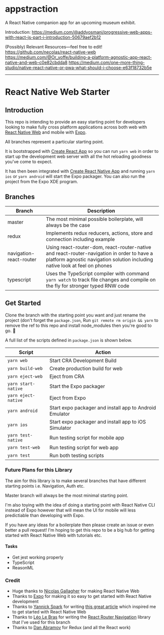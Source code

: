# appstraction
A React Native companion app for an upcoming museum exhibit.

Introduction:
https://medium.com/@addyosmani/progressive-web-apps-with-react-js-part-i-introduction-50679aef2b12


(Possibly) Relevant Resources—feel free to edit!
https://github.com/necolas/react-native-web
https://medium.com/@Or_yoffe/building-a-platform-agnostic-app-react-native-and-web-c0e82cbdda8
https://medium.com/one-more-thing-studio/native-react-native-or-pwa-what-should-i-choose-e63f18732b5e

<hr>

# React Native Web Starter

## Introduction

This repo is intending to provide an easy starting point for developers looking to make fully cross platform applications across both web with [React Native Web](https://github.com/necolas/react-native-web) and mobile with [Expo](https://github.com/react-community/create-react-native-app).

All branches represent a particular starting point.

It is bootstrapped with [Create React App](https://github.com/facebook/create-react-app) so you can run `yarn web` in order to start up the development web server with all the hot reloading goodness you've come to expect.

It has then been integrated with [Create React Native App](https://github.com/react-community/create-react-native-app) and running `yarn ios` or `yarn android` will start the Expo packager. You can also run the project from the Expo XDE program.

## Branches

| Branch                  | Description                                                                                                                                                              |
| ----------------------- | ------------------------------------------------------------------------------------------------------------------------------------------------------------------------ |
| master                  | The most minimal possible boilerplate, will always be the case                                                                                                           |
| redux                   | Implements redux reducers, actions, store and connection including example                                                                                               |
| navigation-react-router | Using react-router-dom, react-router-native and react-router-navigation in order to have a platform agnostic navigation solution including native look at feel on phones |
| typescript              | Uses the TypeScript compiler with command `yarn watch` to track file changes and compile on the fly for stronger typed RNW code                                          |

## Get Started

Clone the branch with the starting point you want and just rename the project (don't forget the `package.json`, Run `git remote rm origin && yarn` to remove the ref to this repo and install node_modules then you're good to go. 🙂

A full list of the scripts defined in `package.json` is shown below.

| Script              | Action                                                  |
| ------------------- | ------------------------------------------------------- |
| `yarn web`          | Start CRA Development Build                             |
| `yarn build-web`    | Create production build for web                         |
| `yarn eject-web`    | Eject from CRA                                          |
| `yarn start-native` | Start the Expo packager                                 |
| `yarn eject-native` | Eject from Expo                                         |
| `yarn android`      | Start expo packager and install app to Android Emulator |
| `yarn ios`          | Start expo packager and install app to iOS Simulator    |
| `yarn test-native`  | Run testing script for mobile app                       |
| `yarn test-web`     | Run testing script for web app                          |
| `yarn test`         | Run both testing scripts                                |

### Future Plans for this Library

The aim for this library is to make several branches that have different starting points i.e. Navigation, Auth etc.

Master branch will always be the most minimal starting point.

I'm also toying with the idea of doing a starting point with React Native CLI instead of Expo however that will mean the UI for mobile will less predictiable than developing with Expo.

If you have any ideas for a boilerplate then please create an issue or even better a pull request! I'm hoping to get this repo to be a big hub for getting started with React Native Web with tutorials etc.

#### Tasks

*   Get jest working properly
*   TypeScript
*   ReasonML

### Credit

*   Huge thanks to [Nicolas Gallagher](https://github.com/necolas) for making React Native Web
*   Thanks to [Expo](https://expo.io/) for making it so easy to get started with React Native development
*   Thanks to [Yannick Spark](https://twitter.com/yannickdot) for writing [this great article](https://medium.com/@yannickdot/write-once-run-anywhere-with-create-react-native-app-and-react-native-web-ad40db63eed0) which inspired me to get started with React Native Web
*   Thanks to [Léo Le Bras](https://github.com/LeoLeBras) for writing the [React Router Navigation](https://github.com/LeoLeBras/react-router-navigation) library that I've used for this branch
*   Thanks to [Dan Abramov](https://twitter.com/dan_abramov) for Redux (and all the React work)
